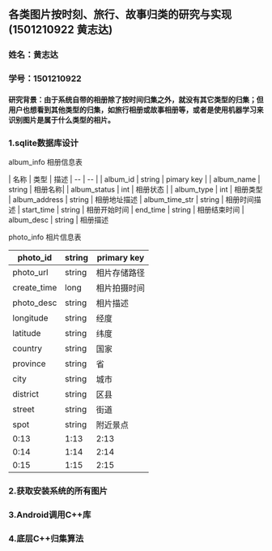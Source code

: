 ## 各类图片按时刻、旅行、故事归类的研究与实现(1501210922 黄志达)

### 姓名：黄志达
### 学号：1501210922

#### 研究背景：由于系统自带的相册除了按时间归集之外，就没有其它类型的归集；但用户也想看到其他类型的归集，如旅行相册或故事相册等，或者是使用机器学习来识别图片是属于什么类型的相片。

###  1.sqlite数据库设计
album_info 相册信息表

| 名称 | 类型 | 描述
| -- | -- |
| album_id | string    | pimary key |
| album_name | string  | 相册名称|
| album_status | int    | 相册状态 |
| album_type | int |  相册类型
| album_address | string | 相册地址描述
| album_time_str | string | 相册时间描述
| start_time | string |  相册开始时间
| end_time | string |    相册结束时间
| album_desc | string |  相册描述

photo_info 相片信息表

| photo_id | string | primary key |
| -- | -- | -- |
| photo_url | string | 相片存储路径 |
| create_time | long | 相片拍摄时间 |
| photo_desc | string | 相片描述 |
| longitude | string | 经度 |
| latitude | string | 纬度 |
| country | string | 国家 |
| province | string | 省 |
| city | string | 城市 |
| district | string | 区县 |
| street | string | 街道 |
| spot | string | 附近景点 |
| 0:13 | 1:13 | 2:13 |
| 0:14 | 1:14 | 2:14 |
| 0:15 | 1:15 | 2:15 |


###  2.获取安装系统的所有图片

###  3.Android调用C++库

###  4.底层C++归集算法

